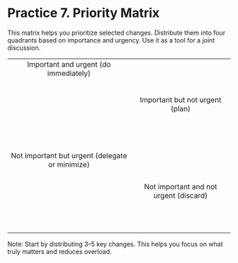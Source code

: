# Practice 7. Priority Matrix

This matrix helps you prioritize selected changes. Distribute them into four quadrants based on importance and urgency. Use it as a tool for a joint discussion.

<style>
    table {
        width: 100%;
    }
</style>
|||
|:--:|:--:|
| Important and urgent (do immediately)<br/><br/><br/><br/><br/><br/><br/><br/><br/> | Important but not urgent (plan) |
| Not important but urgent (delegate or minimize)<br/><br/><br/><br/><br/><br/><br/><br/> | Not important and not urgent (discard) |

Note: Start by distributing 3–5 key changes. This helps you focus on what truly matters and reduces overload.

